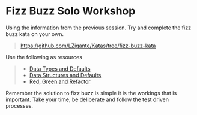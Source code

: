 # Fizz Buzz Solo Workshop

Using the information from the previous session. Try and complete the fizz buzz kata on your own.

> <https://github.com/LZigante/Katas/tree/fizz-buzz-kata>

Use the following as resources

> - [Data Types and Defaults](../language_understanding/datatypes_and_defaults.md)
> - [Data Structures and Defaults](../language_understanding/data_structures_and_defaults.md)
> - [Red, Green and Refactor](../coding/test_driven_development/red_green_refactor_workflow.md)

Remember the solution to fizz buzz is simple it is the workings that is important. Take your time, be deliberate and follow the test driven processes.
